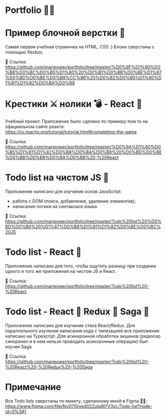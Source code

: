 # Portfolio 👩‍💻

# Пример блочной верстки 🍫
Самая первая учебная страничка на HTML, CSS :)
Блоки сверстаны с помощью flexbox. 

🔗 Ссылка:
https://github.com/marieower/portfolio/tree/master/%D0%9F%D1%80%D0%B8%D0%BC%D0%B5%D1%80%20%D0%B1%D0%BB%D0%BE%D1%87%D0%BD%D0%BE%D0%B8%CC%86%20%D0%B2%D0%B5%D1%80%D1%81%D1%82%D0%BA%D0%B8

# Крестики ⚔️ нолики 💣 - React  🚀
Учебный проект. Приложение было сделано по примеру how to на официальном сайте реакта: https://ru.reactjs.org/tutorial/tutorial.html#completing-the-game

🔗 Ссылка:
https://github.com/marieower/portfolio/tree/master/%D0%9A%D1%80%D0%B5%D1%81%D1%82%D0%B8%D0%BA%D0%B8%20%D0%BD%D0%BE%D0%BB%D0%B8%D0%BA%D0%B8%20-%20React

# Todo list на чистом JS 🤖
Приложение написано для изучения основ JavaScript:
- работа с  DOM (поиск, добавление, удаление элементов);
- написание логики на синтаксисе языка.

🔗 Ссылка:
https://github.com/marieower/portfolio/tree/master/Todo%20list%20%D0%BD%D0%B0%20%D1%87%D0%B8%D1%81%D1%82%D0%BE%D0%BC%20JS

# Todo list - React 🚀
Приложение написано для того, чтобы ощутить разницу при создании одного и того же приложения на чистом JS и React.

🔗 Ссылка:
https://github.com/marieower/portfolio/tree/master/Todo%20list%20-%20React

# Todo list - React 🚀 Redux 🥑 Saga 🔮
Приложение написано для изучение стека React/Redux.
Для параллельного изучения написания кода с типизацией все приложение написано на Typescript. Для асинхронной обработки экшенов (редюсер синхронен и в нем нельзя проводить асинхронные операции) был изучен Saga.

🔗 Ссылка:
https://github.com/marieower/portfolio/tree/master/Todo%20list%20-%20React%20-%20Redux%20-%20Saga

# Примечание 
Все Todo lists сверстаны по макету, сделанному мной в Figma 👩‍🎨:
https://www.figma.com/file/NvD7Gtyed02Zutq9l7V3yL/Todo-list?node-id=0%3A1



